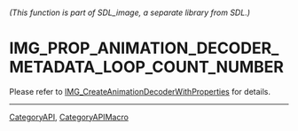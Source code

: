 ###### (This function is part of SDL_image, a separate library from SDL.)
# IMG_PROP_ANIMATION_DECODER_METADATA_LOOP_COUNT_NUMBER

Please refer to [IMG_CreateAnimationDecoderWithProperties](IMG_CreateAnimationDecoderWithProperties) for details.

----
[CategoryAPI](CategoryAPI), [CategoryAPIMacro](CategoryAPIMacro)

